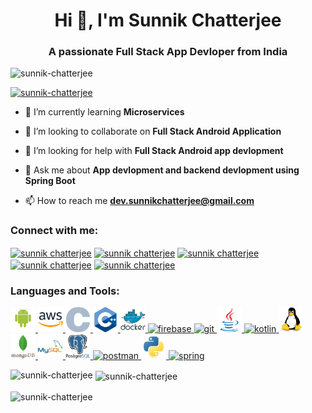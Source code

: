 <h1 align="center">Hi 👋, I'm Sunnik Chatterjee</h1>
<h3 align="center">A passionate Full Stack App Devloper from India</h3>

<p align="left"> <img src="https://komarev.com/ghpvc/?username=sunnik-chatterjee&label=Profile%20views&color=0e75b6&style=flat" alt="sunnik-chatterjee" /> </p>

<p align="left"> <a href="https://github.com/ryo-ma/github-profile-trophy"><img src="https://github-profile-trophy.vercel.app/?username=sunnik-chatterjee" alt="sunnik-chatterjee" /></a> </p>

- 🌱 I’m currently learning **Microservices**

- 👯 I’m looking to collaborate on **Full Stack Android Application**

- 🤝 I’m looking for help with **Full Stack Android app devlopment**

- 💬 Ask me about **App devlopment and backend devlopment using Spring Boot**

- 📫 How to reach me **dev.sunnikchatterjee@gmail.com**

<h3 align="left">Connect with me:</h3>
<p align="left">
<a href="www.linkedin.com/in/sunnik-chatterjee-9b3a06281" target="blank"><img align="center" src="https://raw.githubusercontent.com/rahuldkjain/github-profile-readme-generator/master/src/images/icons/Social/linked-in-alt.svg" alt="sunnik chatterjee" height="30" width="40" /></a>
<a href="[https://instagram.com/Sunnik Chatterjee](https://www.instagram.com/sunnikchatterjee/)" target="blank"><img align="center" src="https://raw.githubusercontent.com/rahuldkjain/github-profile-readme-generator/master/src/images/icons/Social/instagram.svg" alt="sunnik chatterjee" height="30" width="40" /></a>
<a href="[https://www.codechef.com/users/sunnik chatterjee](https://www.codechef.com/users/sunnik)" target="blank"><img align="center" src="https://cdn.jsdelivr.net/npm/simple-icons@3.1.0/icons/codechef.svg" alt="sunnik chatterjee" height="30" width="40" /></a>
<a href="[https://www.hackerrank.com/sunnik chatterjee](https://www.hackerrank.com/profile/sunnikchatterje1)" target="blank"><img align="center" src="https://raw.githubusercontent.com/rahuldkjain/github-profile-readme-generator/master/src/images/icons/Social/hackerrank.svg" alt="sunnik chatterjee" height="30" width="40" /></a>
<a href="[https://www.leetcode.com/sunnik chatterjee](https://leetcode.com/u/sunnikchatterjee21/)" target="blank"><img align="center" src="https://raw.githubusercontent.com/rahuldkjain/github-profile-readme-generator/master/src/images/icons/Social/leet-code.svg" alt="sunnik chatterjee" height="30" width="40" /></a>
</p>

<h3 align="left">Languages and Tools:</h3>
<p align="left"> <a href="https://developer.android.com" target="_blank" rel="noreferrer"> <img src="https://raw.githubusercontent.com/devicons/devicon/master/icons/android/android-original-wordmark.svg" alt="android" width="40" height="40"/> </a> <a href="https://aws.amazon.com" target="_blank" rel="noreferrer"> <img src="https://raw.githubusercontent.com/devicons/devicon/master/icons/amazonwebservices/amazonwebservices-original-wordmark.svg" alt="aws" width="40" height="40"/> </a> <a href="https://www.cprogramming.com/" target="_blank" rel="noreferrer"> <img src="https://raw.githubusercontent.com/devicons/devicon/master/icons/c/c-original.svg" alt="c" width="40" height="40"/> </a> <a href="https://www.w3schools.com/cpp/" target="_blank" rel="noreferrer"> <img src="https://raw.githubusercontent.com/devicons/devicon/master/icons/cplusplus/cplusplus-original.svg" alt="cplusplus" width="40" height="40"/> </a> <a href="https://www.docker.com/" target="_blank" rel="noreferrer"> <img src="https://raw.githubusercontent.com/devicons/devicon/master/icons/docker/docker-original-wordmark.svg" alt="docker" width="40" height="40"/> </a> <a href="https://firebase.google.com/" target="_blank" rel="noreferrer"> <img src="https://www.vectorlogo.zone/logos/firebase/firebase-icon.svg" alt="firebase" width="40" height="40"/> </a> <a href="https://git-scm.com/" target="_blank" rel="noreferrer"> <img src="https://www.vectorlogo.zone/logos/git-scm/git-scm-icon.svg" alt="git" width="40" height="40"/> </a> <a href="https://www.java.com" target="_blank" rel="noreferrer"> <img src="https://raw.githubusercontent.com/devicons/devicon/master/icons/java/java-original.svg" alt="java" width="40" height="40"/> </a> <a href="https://kotlinlang.org" target="_blank" rel="noreferrer"> <img src="https://www.vectorlogo.zone/logos/kotlinlang/kotlinlang-icon.svg" alt="kotlin" width="40" height="40"/> </a> <a href="https://www.linux.org/" target="_blank" rel="noreferrer"> <img src="https://raw.githubusercontent.com/devicons/devicon/master/icons/linux/linux-original.svg" alt="linux" width="40" height="40"/> </a> <a href="https://www.mongodb.com/" target="_blank" rel="noreferrer"> <img src="https://raw.githubusercontent.com/devicons/devicon/master/icons/mongodb/mongodb-original-wordmark.svg" alt="mongodb" width="40" height="40"/> </a> <a href="https://www.mysql.com/" target="_blank" rel="noreferrer"> <img src="https://raw.githubusercontent.com/devicons/devicon/master/icons/mysql/mysql-original-wordmark.svg" alt="mysql" width="40" height="40"/> </a> <a href="https://www.postgresql.org" target="_blank" rel="noreferrer"> <img src="https://raw.githubusercontent.com/devicons/devicon/master/icons/postgresql/postgresql-original-wordmark.svg" alt="postgresql" width="40" height="40"/> </a> <a href="https://postman.com" target="_blank" rel="noreferrer"> <img src="https://www.vectorlogo.zone/logos/getpostman/getpostman-icon.svg" alt="postman" width="40" height="40"/> </a> <a href="https://www.python.org" target="_blank" rel="noreferrer"> <img src="https://raw.githubusercontent.com/devicons/devicon/master/icons/python/python-original.svg" alt="python" width="40" height="40"/> </a> <a href="https://spring.io/" target="_blank" rel="noreferrer"> <img src="https://www.vectorlogo.zone/logos/springio/springio-icon.svg" alt="spring" width="40" height="40"/> </a> </p>

<p><img align="left" src="https://github-readme-stats.vercel.app/api/top-langs?username=sunnik-chatterjee&show_icons=true&locale=en&layout=compact" alt="sunnik-chatterjee" /></p>

<p>&nbsp;<img align="center" src="https://github-readme-stats.vercel.app/api?username=sunnik-chatterjee&show_icons=true&locale=en" alt="sunnik-chatterjee" /></p>

<p><img align="center" src="https://github-readme-streak-stats.herokuapp.com/?user=sunnik-chatterjee&" alt="sunnik-chatterjee" /></p>

